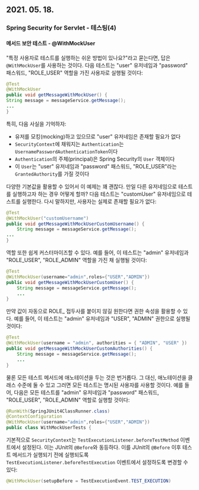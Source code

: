 ## 2021. 05. 18.

### Spring Security for Servlet - 테스팅(4)

#### 메서드 보안 테스트 - @WithMockUser

"특정 사용자로 테스트를 실행하는 쉬운 방법이 있나요?"라고 묻는다면, 답은 `@WithMockUser`를 사용하는 것이다. 다음 테스트는 "user" 유저네임과 "password" 패스워드, "ROLE_USER" 역할을 가진 사용자로 실행될 것이다:

```java
@Test
@WithMockUser
public void getMessageWithMockUser() {
String message = messageService.getMessage();
...
}
```

특히, 다음 사실을 기억하자:

* 유저를 모킹(mocking)하고 있으므로 "user" 유저네임은 존재할 필요가 없다
* `SecurityContext`에 채워지는 `Authentication`는 `UsernamePasswordAuthenticationToken`이다
* `Authentication`의 주체(principal)은 Spring Security의 `User` 객체이다
* 이 `User`는 "user" 유저네임과 "password" 패스워드, "ROLE_USER"라는 `GrantedAuthority`를 가질 것이다

다양한 기본값을 활용할 수 있어서 이 예제는 꽤 괜찮다. 만일 다른 유저네임으로 테스트를 실행하고자 하는 경우 어떻게 할까? 다음 테스트는 "customUser" 유저네임으로 테스트를 실행한다. 다시 말하지만, 사용자는 실제로 존재할 필요가 없다:

```java
@Test
@WithMockUser("customUsername")
public void getMessageWithMockUserCustomUsername() {
    String message = messageService.getMessage();
...
}
```

역할 또한 쉽게 커스터마이즈할 수 있다. 예를 들어, 이 테스트는 "admin" 유저네임과 "ROLE_USER", "ROLE_ADMIN" 역할을 가진 채 실행될 것이다:

```java
@Test
@WithMockUser(username="admin",roles={"USER","ADMIN"})
public void getMessageWithMockUserCustomUser() {
    String message = messageService.getMessage();
    ...
}
```

만약 값이 자동으로 ROLE_ 접두사를 붙이지 않길 원한다면 권한 속성을 활용할 수 있다. 예를 들어, 이 테스트는 "admin" 유저네임과 "USER", "ADMIN" 권한으로 실행될 것이다:

```java
@Test
@WithMockUser(username = "admin", authorities = { "ADMIN", "USER" })
public void getMessageWithMockUserCustomAuthorities() {
    String message = messageService.getMessage();
    ...
}
```

물론 모든 테스트 메서드에 애노테이션을 두는 것은 번거롭다. 그 대신, 애노테이션을 클래스 수준에 둘 수 있고 그러면 모든 테스트는 명시된 사용자를 사용할 것이다. 예를 들어, 다음은 모든 테스트를 "admin" 유저네임과 "password" 패스워드, "ROLE_USER", "ROLE_ADMIN" 역할로 실행할 것이다:

```java
@RunWith(SpringJUnit4ClassRunner.class)
@ContextConfiguration
@WithMockUser(username="admin",roles={"USER","ADMIN"})
public class WithMockUserTests {
```

기본적으로 `SecurityContext`는 `TestExecutionListener.beforeTestMethod` 이벤트에서 설정된다. 이는 JUnit의 `@Before`와 동등하다. 이를 JUnit의 `@Before` 이후 테스트 메서드가 실행되기 전에 실행되도록 `TestExecutionListener.beforeTestExecution` 이벤트에서 설정하도록 변경할 수 있다:

```java
@WithMockUser(setupBefore = TestExecutionEvent.TEST_EXECUTION)
```

